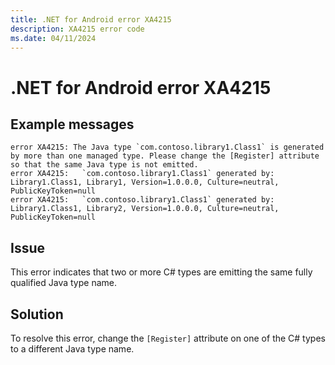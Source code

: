 ```yaml
---
title: .NET for Android error XA4215
description: XA4215 error code
ms.date: 04/11/2024
---
```

# .NET for Android error XA4215

## Example messages

```
error XA4215: The Java type `com.contoso.library1.Class1` is generated by more than one managed type. Please change the [Register] attribute so that the same Java type is not emitted.
error XA4215:   `com.contoso.library1.Class1` generated by: Library1.Class1, Library1, Version=1.0.0.0, Culture=neutral, PublicKeyToken=null
error XA4215:   `com.contoso.library1.Class1` generated by: Library1.Class1, Library2, Version=1.0.0.0, Culture=neutral, PublicKeyToken=null
```

## Issue

This error indicates that two or more C# types are emitting the same fully
qualified Java type name.

## Solution

To resolve this error, change the `[Register]` attribute on one of the C# types
to a different Java type name.
